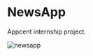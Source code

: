 # NewsApp
Appcent internship project.

![newsapp](https://user-images.githubusercontent.com/74216005/166805502-6894cce3-491b-40ce-ad02-b929eadbb16c.gif)
